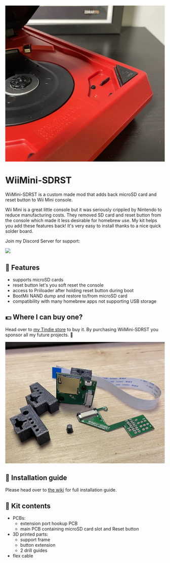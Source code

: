 ![WiiMini-SDRST installed in the console](assets/wiimini-sdrst-installed.jpg)

# WiiMini-SDRST
WiiMini-SDRST is a custom made mod that adds back microSD card and reset button to Wii Mini console.

Wii Mini is a great little console but it was seriously crippled by Nintendo to reduce manufacturing costs. They removed SD card and reset button from the console which made it less desirable for homebrew use. My kit helps you add these features back! It's very easy to install thanks to a nice quick solder board.

Join my Discord Server for support:

[![](https://dcbadge.vercel.app/api/server/USmzJteq)](https://discord.gg/USmzJteq)

## 💪 Features
* supports microSD cards
* reset button let's you soft reset the console
* access to Priiloader after holding reset button during boot
* BootMii NAND dump and restore to/from microSD card
* compatibility with many homebrew apps not supporting USB storage

## 💵 Where I can buy one?
Head over to [my Tindie store](https://www.tindie.com/products/27355/) to buy it. By purchasing WiiMini-SDRST you sponsor all my future projects. 🙏

![Full kit](assets/full-kit.jpg)

## 📃 Installation guide

Please head over to [the wiki](https://github.com/webhdx/WiiMini-SDRST/wiki) for full installation guide.

## 🧱 Kit contents
* PCBs:
  * extension port hookup PCB
  * main PCB containing microSD card slot and Reset button
* 3D printed parts:
  * support frame
  * button extension
  * 2 drill guides
* flex cable
